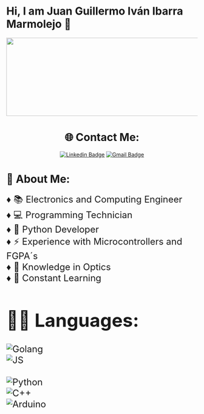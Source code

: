 # Hi, I am Juan Guillermo Iván Ibarra Marmolejo 👋

<p align="center">
  <img width="1024" height="206" src="https://i.ibb.co/S6d78wS/Guillermo-Ibarra-27-5-2024.png">
</p>

<div align="center">

# 🌐 Contact Me: 
[![Linkedin Badge](https://img.shields.io/badge/-Profile-blue?style=flat-square&logo=Linkedin&logoColor=white&link=https://www.linkedin.com/in/guillermo-iván-shy//)](https://www.linkedin.com/in/guillermo-iván-shy)
[![Gmail Badge](https://img.shields.io/badge/-Mail-c14438?style=flat-square&logo=Gmail&logoColor=white&link=mailto:ivan.shy2001@gmail.com)](mailto:ivan.shy2001@gmail.com) 

</div>

# 🧐 **About Me**: 

<font size = 5> ♦ 📚  Electronics and Computing Engineer </font>
<br>
<font size = 5> ♦ 💻  Programming Technician </font>
<br>
<font size = 5> ♦ 🐍  Python Developer </font>
<br>
<font size = 5> ♦ ⚡   Experience with Microcontrollers and FGPA´s </font>
<br>
<font size = 5> ♦ 👀  Knowledge in Optics </font>
<br>
<font size = 5> ♦ 🤯 <font size = 5> Constant Learning  </font>
</p>


# 👩‍💻 **Languages**:
  
  ![Golang](https://img.shields.io/badge/Go-beginnner-blue?style=for-the-badge&logo=go&logoColor=white)
  <br>
  ![JS](https://img.shields.io/badge/JavaScript-beginnner-blue?style=for-the-badge&logo=javascript&logoColor=white)
  <br>
  <br>
  ![Python](https://img.shields.io/badge/Python-intermediate-%2314354C?style=for-the-badge&logo=python&logoColor=white)
  <br>
  ![C++](https://img.shields.io/badge/C++-intermediate-%2314354C?style=for-the-badge&logo=c&logoColor=white)
  <br>
  ![Arduino](https://img.shields.io/badge/Arduino-intermediate-%2314354C?style=for-the-badge&logo=arduino&logoColor=white)
